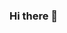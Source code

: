 ### Hi there 👋

<!--
**Ola2808-Boro/Ola2808-Boro** is a ✨ _special_ ✨ repository because its `README.md` (this file) appears on your GitHub profile.

<div id="header" align="center" >
  <img src="https://media.giphy.com/media/L1R1tvI9svkIWwpVYr/giphy.gif" width="300"/>
</div>

<div id="badges "  align="center">
  <a href="https://www.linkedin.com/in/kakbar">
    <img src="https://img.shields.io/badge/LinkedIn-blue?style=for-the-badge&logo=linkedin&logoColor=white" alt="LinkedIn Badge">
  </a>
  <p align="center"><img src="https://komarev.com/ghpvc/?username=Ola2808-Boro&style=flat-square&color=blue" alt=""></p>
</div>


<h1 align="center">Hello <img src="https://media.giphy.com/media/hvRJCLFzcasrR4ia7z/giphy.gif" width="30px"></h1>
<p align="center"><img src="https://media.giphy.com/media/SWoSkN6DxTszqIKEqv/giphy.gif" width="500" height="400"  /></p>

### 🙍‍♀️ &nbsp;About Me :

My name is Aleksandra. I am a student of Automation, Robotics and Control Systems. If you need a new dev in your team, I'm open to your job offer.


📩 If you have any questions or job offer please send me an email: aleksandra.borowska28@gmail.com

_______

### 🛠 &nbsp;Languages and Tools :

<p>
<img src="https://github.com/devicons/devicon/blob/master/icons/css3/css3-plain-wordmark.svg"  title="CSS3" alt="CSS" width="40" height="40"/>&nbsp;
<img src="https://github.com/devicons/devicon/blob/master/icons/html5/html5-original.svg" title="HTML5" alt="HTML" width="40" height="40"/>&nbsp;
<img src="https://github.com/devicons/devicon/blob/master/icons/javascript/javascript-original.svg" title="JavaScript" alt="JavaScript" width="40" height="40"/>&nbsp;
</p>

### 📖 Currently learning

Currently I'm learning React framework. 
_________

### 🔥 My Stats
[![GitHub Streak](http://github-readme-streak-stats.herokuapp.com?user=Ola2808-Boro&date_format=M%20j%5B%2C%20Y%5D)](https://git.io/streak-stats)

[![Top Langs](https://github-readme-stats.vercel.app/api/top-langs/?username=Ola2808-Boro&layout=compact&theme=vision-friendly-light)](https://github.com/Ola2808-Boro/github-readme-stats)

